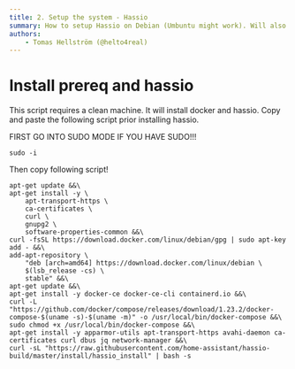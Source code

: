 ```yaml
---
title: 2. Setup the system - Hassio
summary: How to setup Hassio on Debian (Umbuntu might work). Will also setup docker-compse
authors:
    - Tomas Hellström (@helto4real)
---
```

# Install prereq and hassio
This script requires a clean machine. It will install docker and hassio.
Copy and paste the following script prior installing hassio.

FIRST GO INTO SUDO MODE IF YOU HAVE SUDO!!!

```
sudo -i
```
Then copy following script!

```
apt-get update &&\
apt-get install -y \
    apt-transport-https \
    ca-certificates \
    curl \
    gnupg2 \
    software-properties-common &&\
curl -fsSL https://download.docker.com/linux/debian/gpg | sudo apt-key add - &&\
add-apt-repository \
    "deb [arch=amd64] https://download.docker.com/linux/debian \
    $(lsb_release -cs) \
    stable" &&\
apt-get update &&\
apt-get install -y docker-ce docker-ce-cli containerd.io &&\
curl -L "https://github.com/docker/compose/releases/download/1.23.2/docker-compose-$(uname -s)-$(uname -m)" -o /usr/local/bin/docker-compose &&\
sudo chmod +x /usr/local/bin/docker-compose &&\
apt-get install -y apparmor-utils apt-transport-https avahi-daemon ca-certificates curl dbus jq network-manager &&\
curl -sL "https://raw.githubusercontent.com/home-assistant/hassio-build/master/install/hassio_install" | bash -s

```